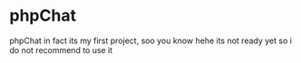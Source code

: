 # phpChat
phpChat
in fact its my first project, soo you know hehe
its not ready yet so i do not recommend to use it
